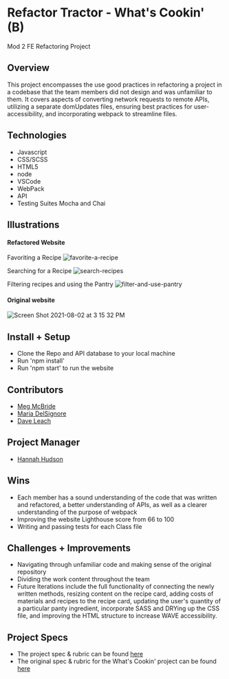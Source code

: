 # Refactor Tractor - What's Cookin' (B)
Mod 2 FE Refactoring Project


## Overview
This project encompasses the use good practices in refactoring a project in a codebase that the team members did not design and was unfamiliar to them. It covers aspects of converting network requests to remote APIs, utilizing a separate domUpdates files, ensuring best practices for user-accessibility, and incorporating webpack to streamline files. 

## Technologies
- Javascript
- CSS/SCSS
- HTML5
- node
- VSCode
- WebPack
- API
- Testing Suites Mocha and Chai


## Illustrations
#### Refactored Website
Favoriting a Recipe
![favorite-a-recipe](https://user-images.githubusercontent.com/76507607/127928190-a852d42a-5e26-4f91-9497-86f288479b37.gif)

Searching for a Recipe
![search-recipes](https://user-images.githubusercontent.com/76507607/127928198-f60f458a-f58c-4f70-82f2-ab6ca934eb99.gif)

Filtering recipes and using the Pantry
![filter-and-use-pantry](https://user-images.githubusercontent.com/76507607/127928210-1b5821b6-3472-47c6-b486-e819d0e8ca51.gif)



#### Original website
![Screen Shot 2021-08-02 at 3 15 32 PM](https://user-images.githubusercontent.com/78767067/127924882-cbd53882-b7ce-4778-bfe9-d05c9df899ab.png)


## Install + Setup
- Clone the Repo and API database to your local machine
- Run 'npm install'
- Run 'npm start' to run the website


## Contributors
  - [Meg McBride](https://github.com/Meggs625)
  - [Maria DelSignore](https://github.com/madhaus4)
  - [Dave Leach](https://github.com/davidleach724)

## Project Manager
- [Hannah Hudson](https://github.com/hannahhch)

## Wins
- Each member has a sound understanding of the code that was written and refactored, a better understanding of APIs, as well as a clearer understanding of the purpose of webpack
- Improving the website Lighthouse score from 66 to 100
- Writing and passing tests for each Class file

## Challenges + Improvements
- Navigating through unfamiliar code and making sense of the original repository
- Dividing the work content throughout the team
- Future Iterations include the full functionality of connecting the newly written methods, resizing content on the recipe card, adding costs of materials and recipes to the recipe card, updating the user's quantity of a particular panty ingredient, incorporate SASS and DRYing up the CSS file, and improving the HTML structure to increase WAVE accessibility. 


## Project Specs
  - The project spec & rubric can be found [here](https://frontend.turing.edu/projects/module-2/refactor-tractor-choice.html)
  - The original spec & rubric for the What's Cookin' project can be found [here](https://frontend.turing.edu/projects/whats-cookin.html)
